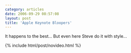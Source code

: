 ```yaml
---
category: articles
date: 2006-09-29 08:57:08
layout: post
title: 'Apple Keynote Bloopers'
---
```


<p>It happens to the best... But even here Steve do it with style...</p>

{% include html/post/novideo.html %}

<!--
<embed id="VideoPlayback" type="application/x-shockwave-flash" src="http://video.google.com/googleplayer.swf?docId=-6529834901915639077&hl=en" >
-->
